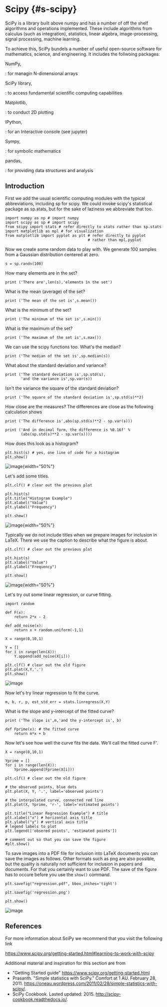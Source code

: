 # Scipy {#s-scipy}


SciPy is a library built above numpy and has a number of off the shelf
algorithms and operations implemented. These include algorithms from
calculus (such as integration), statistics, linear algebra,
image-processing, signal processing, machine learning.

To achieve this, SciPy bundels a number of useful open-source software
for mathematics, science, and engineering. It includes the follwoing
packages:

NumPy,

:   for managin N-dimensional arrays

SciPy library,

:   to access fundamental scientific computing capabilities

Matplotlib,

:   to conduct 2D plotting

IPython,

:   for an Interactive console (see jupyter)

Sympy,

:   for symbolic mathematics

pandas,

:   for providing data structures and analysis

Introduction
------------

First we add the usual scientific computing modules with the typical
abbreviations, including sp for scipy. We could invoke scipy's
statistical package as sp.stats, but for the sake of laziness we
abbreviate that too.

    import numpy as np # import numpy
    import scipy as sp # import scipy
    from scipy import stats # refer directly to stats rather than sp.stats
    import matplotlib as mpl # for visualization
    from matplotlib import pyplot as plt # refer directly to pyplot 
                                         # rather than mpl.pyplot

Now we create some random data to play with. We generate 100 samples
from a Gaussian distribution centered at zero.

    s = sp.randn(100)

How many elements are in the set?

    print ('There are',len(s),'elements in the set')

What is the mean (average) of the set?

    print ('The mean of the set is',s.mean())

What is the minimum of the set?

    print ('The minimum of the set is',s.min())

What is the maximum of the set?

    print ('The maximum of the set is',s.max())

We can use the scipy functions too. What's the median?

    print ('The median of the set is',sp.median(s))

What about the standard deviation and variance?

    print ('The standard deviation is',sp.std(s),
           'and the variance is',sp.var(s))

Isn't the variance the square of the standard deviation?

    print ('The square of the standard deviation is',sp.std(s)**2)

How close are the measures? The differences are close as the following
calculation shows

    print ('The difference is',abs(sp.std(s)**2 - sp.var(s)))

    print ('And in decimal form, the difference is %0.16f' % 
           (abs(sp.std(s)**2 - sp.var(s))))

How does this look as a histogram?

    plt.hist(s) # yes, one line of code for a histogram
    plt.show()

![image](images/output_23_0.png){width="50%"}

Let's add some titles.

    plt.clf() # clear out the previous plot

    plt.hist(s)
    plt.title("Histogram Example")
    plt.xlabel("Value")
    plt.ylabel("Frequency")

    plt.show()

![image](images/output_25_0.png){width="50%"}

Typically we do not include titles when we prepare images for inclusion
in LaTeX. There we use the caption to describe what the figure is about.

    plt.clf() # clear out the previous plot

    plt.hist(s)
    plt.xlabel("Value")
    plt.ylabel("Frequency")

    plt.show()

![image](images/output_27_0.png){width="50%"}

Let's try out some linear regression, or curve fitting.

    import random

    def F(x):
        return 2*x - 2

    def add_noise(x):
        return x + random.uniform(-1,1) 

    X = range(0,10,1)

    Y = []
    for i in range(len(X)):
        Y.append(add_noise(X[i]))

    plt.clf() # clear out the old figure
    plt.plot(X,Y,'.')
    plt.show()

![image](images/output_30_0.png)

Now let's try linear regression to fit the curve.

    m, b, r, p, est_std_err = stats.linregress(X,Y)

What is the slope and y-intercept of the fitted curve?

    print ('The slope is',m,'and the y-intercept is', b)

    def Fprime(x): # the fitted curve
        return m*x + b

Now let's see how well the curve fits the data. We'll call the fitted
curve F'.

    X = range(0,10,1)

    Yprime = []
    for i in range(len(X)):
        Yprime.append(Fprime(X[i]))

    plt.clf() # clear out the old figure

    # the observed points, blue dots
    plt.plot(X, Y, '.', label='observed points') 

    # the interpolated curve, connected red line
    plt.plot(X, Yprime, 'r-', label='estimated points')  

    plt.title("Linear Regression Example") # title
    plt.xlabel("x") # horizontal axis title
    plt.ylabel("y") # vertical axis title
    # legend labels to plot
    plt.legend(['obsered points', 'estimated points']) 

    # comment out so that you can save the figure
    #plt.show()

To save images into a PDF file for inclusion into LaTeX documents you
can save the images as follows. Other formats such as png are also
possible, but the quality is naturally not sufficient for inclusion in
papers and documents. For that you certainly want to use PDF. The save
of the figure has to occure before you use the `show()` command.

    plt.savefig("regression.pdf", bbox_inches='tight')

    plt.savefig('regression.png') 

    plt.show()

![image](images/output_40_0.png)

References
----------

For more information about SciPy we recommend that you visit the
following link

<https://www.scipy.org/getting-started.html#learning-to-work-with-scipy>

Additional material and inspiration for this section are from

-   "Getting Started guide" <https://www.scipy.org/getting-started.html>
-   Prasanth. "Simple statistics with SciPy." Comfort at 1 AU. February
    28, 2011.
    <https://oneau.wordpress.com/2011/02/28/simple-statistics-with-scipy/>.
-   SciPy Cookbook. Lasted updated: 2015.
    <http://scipy-cookbook.readthedocs.io/>.
